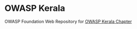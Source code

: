 # OWASP Kerala
OWASP Foundation Web Repository for [OWASP Kerala Chapter](https://www.owasp.org/www-chapter-kerala/)
